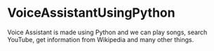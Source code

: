 # VoiceAssistantUsingPython
Voice Assistant is made using Python and we can play songs, search YouTube, get information from Wikipedia and many other things.

